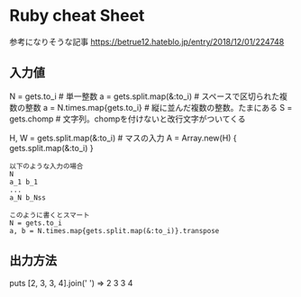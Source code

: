 # Ruby cheat Sheet
参考になりそうな記事
https://betrue12.hateblo.jp/entry/2018/12/01/224748

## 入力値
N = gets.to_i               # 単一整数
a = gets.split.map(&:to_i)  # スペースで区切られた複数の整数
a = N.times.map{gets.to_i}  # 縦に並んだ複数の整数。たまにある
S = gets.chomp              # 文字列。chompを付けないと改行文字がついてくる

H, W = gets.split.map(&:to_i) # マスの入力
A = Array.new(H) { gets.split.map(&:to_i) }


```
以下のような入力の場合
N
a_1 b_1
...
a_N b_Nss

このように書くとスマート
N = gets.to_i
a, b = N.times.map{gets.split.map(&:to_i)}.transpose

```

## 出力方法
puts [2, 3, 3, 4].join(' ')
=> 2 3 3 4
